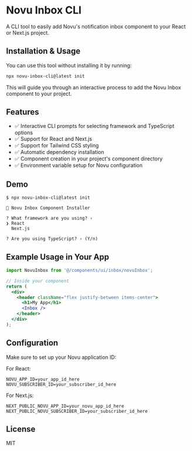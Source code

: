 # Novu Inbox CLI

A CLI tool to easily add Novu's notification inbox component to your React or Next.js project.

## Installation & Usage

You can use this tool without installing it by running:

```bash
npx novu-inbox-cli@latest init
```

This will guide you through an interactive process to add the Novu Inbox component to your project.

## Features

- ✅ Interactive CLI prompts for selecting framework and TypeScript options
- ✅ Support for React and Next.js
- ✅ Support for Tailwind CSS styling
- ✅ Automatic dependency installation
- ✅ Component creation in your project's component directory
- ✅ Environment variable setup for Novu configuration

## Demo

```
$ npx novu-inbox-cli@latest init

🔔 Novu Inbox Component Installer

? What framework are you using? › 
❯ React
  Next.js

? Are you using TypeScript? › (Y/n)
```

## Example Usage in Your App

```jsx
import NovuInbox from '@/components/ui/inbox/novuInbox';

// Inside your component
return (
  <div>
    <header className="flex justify-between items-center">
      <h1>My App</h1>
      <Inbox />
    </header>
  </div>
);
```

## Configuration

Make sure to set up your Novu application ID:

For React:
```
NOVU_APP_ID=your_app_id_here
NOVU_SUBSCRIBER_ID=your_subscriber_id_here

```

For Next.js:
```
NEXT_PUBLIC_NOVU_APP_ID=your_novu_app_id_here
NEXT_PUBLIC_NOVU_SUBSCRIBER_ID=your_subscriber_id_here
```

## License

MIT